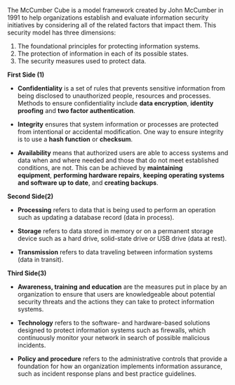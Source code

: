 The McCumber Cube is a model framework created by John McCumber in 1991 to help organizations establish and evaluate information security initiatives by considering all of the related factors that impact them. This security model has three dimensions:

1. The foundational principles for protecting information systems.
2. The protection of information in each of its possible states.
3. The security measures used to protect data.


**First Side (1)**
- **Confidentiality** is a set of rules that prevents sensitive information from being disclosed to unauthorized people, resources and processes. Methods to ensure confidentiality include **data encryption**, **identity proofing** and **two factor authentication**.
  
- **Integrity** ensures that system information or processes are protected from intentional or accidental modification. One way to ensure integrity is to use a **hash function** or **checksum**.
  
- **Availability** means that authorized users are able to access systems and data when and where needed and those that do not meet established conditions, are not. This can be achieved by **maintaining equipment**, **performing hardware repairs**, **keeping operating systems and software up to date**, and **creating backups**.

**Second Side(2)**
- **Processing** refers to data that is being used to perform an operation such as updating a database record (data in process).
  
- **Storage** refers to data stored in memory or on a permanent storage device such as a hard drive, solid-state drive or USB drive (data at rest).
  
- **Transmission** refers to data traveling between information systems (data in transit).

**Third Side(3)**

- **Awareness, training and education** are the measures put in place by an organization to ensure that users are knowledgeable about potential security threats and the actions they can take to protect information systems.
  
- **Technology** refers to the software- and hardware-based solutions designed to protect information systems such as firewalls, which continuously monitor your network in search of possible malicious incidents.
  
- **Policy and procedure** refers to the administrative controls that provide a foundation for how an organization implements information assurance, such as incident response plans and best practice guidelines.